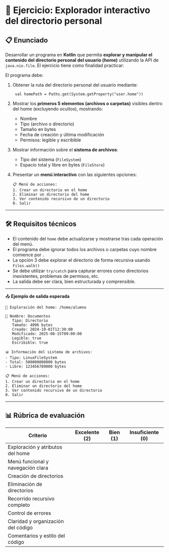 # 📝 Ejercicio: Explorador interactivo del directorio personal


## 📋 Enunciado

Desarrollar un programa en **Kotlin** que permita **explorar y manipular el contenido del directorio personal del usuario (home)** utilizando la API de `java.nio.file`. El ejercicio tiene como finalidad practicar:

El programa debe:

1. Obtener la ruta del directorio personal del usuario mediante:

        val homePath = Paths.get(System.getProperty("user.home"))

2. Mostrar los **primeros 5 elementos (archivos o carpetas)** visibles dentro del home (excluyendo ocultos), mostrando:

   * Nombre
   * Tipo (archivo o directorio)
   * Tamaño en bytes
   * Fecha de creación y última modificación
   * Permisos: legible y escribible

3. Mostrar información sobre el **sistema de archivos**:

   * Tipo del sistema (`FileSystem`)
   * Espacio total y libre en bytes (`FileStore`)

4. Presentar un **menú interactivo** con las siguientes opciones:

   ```
   📋 Menú de acciones:
   1. Crear un directorio en el home
   2. Eliminar un directorio del home
   3. Ver contenido recursivo de un directorio
   0. Salir
   ```

---

## 🛠️ Requisitos técnicos

* El contenido del `home` debe actualizarse y mostrarse tras cada operación del menú.
* El programa debe ignorar todos los archivos o carpetas cuyo nombre comience por `.`
* La opción 3 debe explorar el directorio de forma recursiva usando `Files.walk()`
* Se debe utilizar `try/catch` para capturar errores como directorios inexistentes, problemas de permisos, etc.
* La salida debe ser clara, bien estructurada y comprensible.

---

📤 **Ejemplo de salida esperada**

```
📁 Exploración del home: /home/alumno

🔹 Nombre: Documentos
   Tipo: Directorio
   Tamaño: 4096 bytes
   Creado: 2024-10-01T12:30:00
   Modificado: 2025-08-15T09:00:00
   Legible: true
   Escribible: true

📊 Información del sistema de archivos:
- Tipo: LinuxFileSystem
- Total: 500000000000 bytes
- Libre: 123456789000 bytes

📋 Menú de acciones:
1. Crear un directorio en el home
2. Eliminar un directorio del home
3. Ver contenido recursivo de un directorio
0. Salir
```

---


## 📊 Rúbrica de evaluación

| Criterio                             | Excelente (2) | Bien (1) | Insuficiente (0) |
| ------------------------------------ | ------------- | -------- | ---------------- |
| Exploración y atributos del home     |               |          |                  |
| Menú funcional y navegación clara    |               |          |                  |
| Creación de directorios              |               |          |                  |
| Eliminación de directorios           |               |          |                  |
| Recorrido recursivo completo         |               |          |                  |
| Control de errores                   |               |          |                  |
| Claridad y organización del código   |               |          |                  |
| Comentarios y estilo del código      |               |          |                  |

